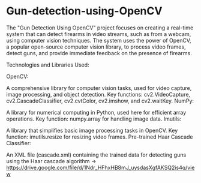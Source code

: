 # Gun-detection-using-OpenCV
The "Gun Detection Using OpenCV" project focuses on creating a real-time system that can detect firearms in video streams, such as from a webcam, using computer vision techniques. The system uses the power of OpenCV, a popular open-source computer vision library, to process video frames, detect guns, and provide immediate feedback on the presence of firearms.

Technologies and Libraries Used:

OpenCV:

A comprehensive library for computer vision tasks, used for video capture, image processing, and object detection.
Key functions: cv2.VideoCapture, cv2.CascadeClassifier, cv2.cvtColor, cv2.imshow, and cv2.waitKey.
NumPy:

A library for numerical computing in Python, used here for efficient array operations.
Key function: numpy.array for handling image data.
Imutils:

A library that simplifies basic image processing tasks in OpenCV.
Key function: imutils.resize for resizing video frames.
Pre-trained Haar Cascade Classifier:

An XML file (cascade.xml) containing the trained data for detecting guns using the Haar cascade algorithm -> https://drive.google.com/file/d/1Ndr_HFhxHB8mJ_uysdasXgfAKSQ2is4q/view 
